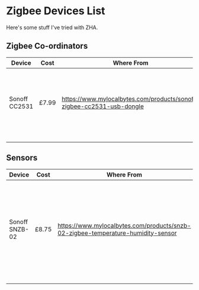 # Zigbee Devices List

Here's some stuff I've tried with ZHA.

## Zigbee Co-ordinators

| Device        | Cost  | Where From                                                            | Work | Comments                                                                           |
|---------------|-------|-----------------------------------------------------------------------|------|------------------------------------------------------------------------------------|
| Sonoff CC2531 | £7.99 | https://www.mylocalbytes.com/products/sonoff-zigbee-cc2531-usb-dongle | Y    | Seems to work fine in current house. Picks up devices in the Office without issue. |
|               |       |                                                                       |      |                                                                                    |
|               |       |                                                                       |      |                                                                                    |

## Sensors

| Device        | Cost  | Where From                                                            | Work | Comments                                                                           |
|---------------|-------|-----------------------------------------------------------------------|------|------------------------------------------------------------------------------------|
| Sonoff SNZB-02 | £8.75 | https://www.mylocalbytes.com/products/snzb-02-zigbee-temperature-humidity-sensor | Y    | Works brilliantly. People complained that it only gave readings every 5 minutes, but that seems more than fine? |
|               |       |                                                                       |      |                                                                                    |
|               |       |                                                                       |      |                                                                                    |
